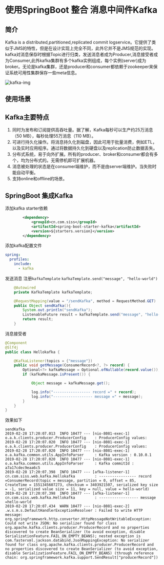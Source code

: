# 使用SpringBoot 整合 消息中间件Kafka

## 简介

Kafka is a distributed,partitioned,replicated commit logservice。它提供了类似于JMS的特性，但是在设计实现上完全不同，此外它并不是JMS规范的实现。kafka对消息保存时根据Topic进行归类，发送消息者成为Producer,消息接受者成为Consumer,此外kafka集群有多个kafka实例组成，每个实例(server)成为broker。无论是kafka集群，还是producer和consumer都依赖于zookeeper来保证系统可用性集群保存一些meta信息。

![kafka-img](http://kafka.apache.org/images/kafka_diagram.png)

## 使用场景

## Kafka主要特点

1. 同时为发布和订阅提供高吞吐量。据了解，Kafka每秒可以生产约25万消息（50 MB），每秒处理55万消息（110 MB）。
2. 可进行持久化操作。将消息持久化到磁盘，因此可用于批量消费，例如ETL，以及实时应用程序。通过将数据持久化到硬盘以及replication防止数据丢失。
3. 分布式系统，易于向外扩展。所有的producer、broker和consumer都会有多个，均为分布式的。无需停机即可扩展机器。
4. 消息被处理的状态是在consumer端维护，而不是由server端维护。当失败时能自动平衡。
5. 支持online和offline的场景。

## SpringBoot 集成Kafka

添加kafka starter依赖

```xml
        <dependency>
            <groupId>cn.com.siss</groupId>
            <artifactId>spring-boot-starter-kafka</artifactId>
            <version>${starters.version}</version>
        </dependency>
```

添加kafka配置文件

```yaml
spring:
  profiles:
    include:
      - kafka
```

发送消息 注册`kafkaTemplate` `kafkaTemplate.send("message", "hello-world")`

```java
    @Autowired
    private KafkaTemplate kafkaTemplate;

    @RequestMapping(value = "/sendKafka", method = RequestMethod.GET)
    public Object sendKafka(){
        System.out.println("sendKafka");
        ListenableFuture result = kafkaTemplate.send("message", "hello-world");
        return result;
    }
```

消息接受者

```java
@Component
@Slf4j
public class Hellokafka {

    @KafkaListener(topics = {"message"})
    public void getMessage(ConsumerRecord<?, ?> record) {
        Optional<?> kafkaMessage = Optional.ofNullable(record.value());
        if (kafkaMessage.isPresent()) {

            Object message = kafkaMessage.get();

            log.info("----------------- record =" + record);
            log.info("------------------ message =" + message);
        }
    }
}
```

效果如下

```
sendKafka
2019-02-28 17:20:07.013  INFO 10477 --- [nio-8081-exec-1] o.a.k.clients.producer.ProducerConfig    : ProducerConfig values:
2019-02-28 17:20:07.020  INFO 10477 --- [nio-8081-exec-1] o.a.k.clients.producer.ProducerConfig    : ProducerConfig values:
2019-02-28 17:20:07.020  INFO 10477 --- [nio-8081-exec-1] o.a.kafka.common.utils.AppInfoParser     : Kafka version : 0.10.0.1
2019-02-28 17:20:07.020  INFO 10477 --- [nio-8081-exec-1] o.a.kafka.common.utils.AppInfoParser     : Kafka commitId : a7a17cdec9eaa6c5
2019-02-28 17:20:07.398  INFO 10477 --- [afka-listener-1] cn.com.siss.web.kafka.Hellokafka         : ----------------- record =ConsumerRecord(topic = message, partition = 0, offset = 85, CreateTime = 1551345607273, checksum = 3403921507, serialized key size = -1, serialized value size = 11, key = null, value = hello-world)
2019-02-28 17:20:07.398  INFO 10477 --- [afka-listener-1] cn.com.siss.web.kafka.Hellokafka         : ------------------ message =hello-world
2019-02-28 17:20:07.434  WARN 10477 --- [nio-8081-exec-2] .w.s.m.s.DefaultHandlerExceptionResolver : Failed to write HTTP message: org.springframework.http.converter.HttpMessageNotWritableException: Could not write JSON: No serializer found for class org.apache.kafka.clients.producer.ProducerRecord and no properties discovered to create BeanSerializer (to avoid exception, disable SerializationFeature.FAIL_ON_EMPTY_BEANS); nested exception is com.fasterxml.jackson.databind.JsonMappingException: No serializer found for class org.apache.kafka.clients.producer.ProducerRecord and no properties discovered to create BeanSerializer (to avoid exception, disable SerializationFeature.FAIL_ON_EMPTY_BEANS) (through reference chain: org.springframework.kafka.support.SendResult["producerRecord"])
```